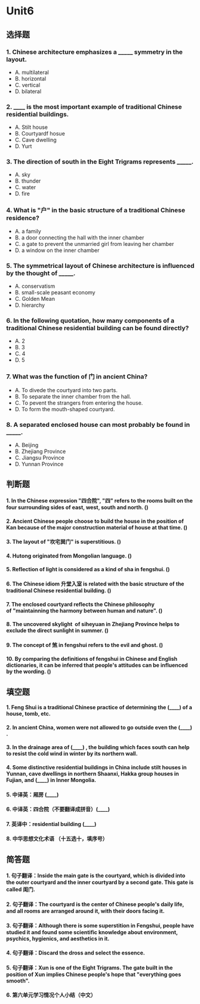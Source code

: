 # Unit6
## 选择题
### 1. Chinese architecture emphasizes a _____ symmetry in the layout.
- A. multilateral
- B. horizontal
- C. vertical
- D. bilateral
### 2. ____ is the most important example of traditional Chinese residential buildings.
- A. Stilt house
- B. Courtyardf hosue
- C. Cave dwelling
- D. Yurt
### 3. The direction of south in the Eight Trigrams represents _____.
- A. sky
- B. thunder
- C. water
- D. fire
### 4. What is "户" in the basic structure of a traditional Chinese residence?
- A. a family
- B. a door connecting the hall with the inner chamber
- C. a gate to prevent the unmarried girl from leaving her chamber
- D. a window on the inner chamber
### 5. The symmetrical layout of Chinese architecture is influenced by the thought of _____.
- A. conservatism
- B. small-scale peasant economy
- C. Golden Mean
- D. hierarchy
### 6. In the following quotation, how many components of a traditional Chinese residential building can be found directly?
- A. 2
- B. 3
- C. 4
- D. 5
### 7. What was the function of 门 in ancient China?
- A. To divede the courtyard into two parts.
- B. To separate the inner chamber from the hall.
- C. To pevent the strangers from entering the house.
- D. To form the mouth-shaped courtyard.
### 8. A separated enclosed house can most probably be found in _____.
- A. Beijing
- B. Zhejiang Province
- C. Jiangsu Province
- D. Yunnan Province
## 判断题
#### 1. In the Chinese expression "四合院", "四" refers to the rooms built on the four surrounding sides of east, west, south and north. ()
#### 2. Ancient Chinese people choose to build the house in the position of Kan because of the major construction material of house at that time. ()
#### 3. The layout of "坎宅巽门" is superstitious. ()
#### 4. Hutong originated from Mongolian language. ()
#### 5. Reflection of light is considered as a kind of sha in fengshui. ()
#### 6. The Chinese idiom 升堂入室 is related with the basic structure of the traditional Chinese residential building. ()
#### 7. The enclosed courtyard reflects the Chinese philosophy of "maintainning the harmony between human and nature". ()
#### 8. The uncovered skylight  of siheyuan in Zhejiang Province helps to exclude the direct sunlight in summer. ()
#### 9. The concept of 煞 in fengshui refers to the evil and ghost. ()
#### 10. By comparing the definitions of fengshui in Chinese and English dictionaries, it can be inferred that people's attitudes can be influenced by the wording. ()
## 填空题
#### 1. Feng Shui is a traditional Chinese practice of determining the (____)  of a house, tomb, etc. 
#### 2. In ancient China, women were not allowed to go outside even the (____) . 
#### 3. In the drainage area of (____) , the building which faces south can help to resist the cold wind in winter by its northern wall. 
#### 4. Some distinctive residential buildings in China include stilt houses in Yunnan, cave dwellings in northern Shaanxi, Hakka group houses in Fujian, and (____)  in Inner Mongolia. 
#### 5. 中译英：厢房 (____)  
#### 6. 中译英：四合院（不要翻译成拼音）(____)  
#### 7. 英译中：residential building (____)  
#### 8. 中华思想文化术语 （十五选十，填序号） 
## 简答题
#### 1. 句子翻译：Inside the main gate is the courtyard, which is divided into the outer courtyard and the inner courtyard by a second gate. This gate is called 闺门. 
#### 2. 句子翻译：The courtyard is the center of Chinese people's daily life, and all rooms are arranged around it, with their doors facing it. 
#### 3. 句子翻译：Although there is some superstition in Fengshui, people have studied it and found some scientific knowledge about environment, psychics, hygienics, and aesthetics in it. 
#### 4. 句子翻译：Discard the dross and select the essence. 
#### 5. 句子翻译：Xun is one of the Eight Trigrams. The gate built in the position of Xun implies Chinese people's hope that "everything goes smooth". 
#### 6. 第六单元学习情况个人小结（中文） 
